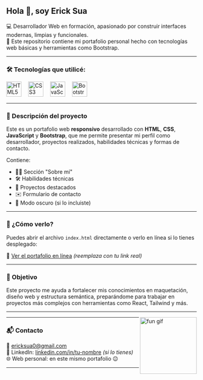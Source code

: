 <h2 align="left">Hola 👋, soy Erick Sua</h2>

<p align="left">💻 Desarrollador Web en formación, apasionado por construir interfaces modernas, limpias y funcionales. <br/>
🌟 Este repositorio contiene mi portafolio personal hecho con tecnologías web básicas y herramientas como Bootstrap.</p>

---

### 🛠️ Tecnologías que utilicé:

<div align="left">
  <img src="https://cdn.jsdelivr.net/gh/devicons/devicon/icons/html5/html5-original.svg" height="40" alt="HTML5 logo"/>
  <img width="10"/>
  <img src="https://cdn.jsdelivr.net/gh/devicons/devicon/icons/css3/css3-original.svg" height="40" alt="CSS3 logo"/>
  <img width="10"/>
  <img src="https://cdn.jsdelivr.net/gh/devicons/devicon/icons/javascript/javascript-original.svg" height="40" alt="JavaScript logo"/>
  <img width="10"/>
  <img src="https://cdn.jsdelivr.net/gh/devicons/devicon/icons/bootstrap/bootstrap-original.svg" height="40" alt="Bootstrap logo"/>
</div>

---

### 📄 Descripción del proyecto

Este es un portafolio web **responsivo** desarrollado con **HTML**, **CSS**, **JavaScript** y **Bootstrap**, que me permite presentar mi perfil como desarrollador, proyectos realizados, habilidades técnicas y formas de contacto.

Contiene:
- 🧑‍💼 Sección "Sobre mí"
- 🛠️ Habilidades técnicas
- 🧪 Proyectos destacados
- ✉️ Formulario de contacto
- 🌙 Modo oscuro (si lo incluiste)

---

### 🚀 ¿Cómo verlo?

Puedes abrir el archivo `index.html` directamente o verlo en línea si lo tienes desplegado:

🔗 [Ver el portafolio en línea](https://tu-usuario.github.io/tu-repo/) *(reemplaza con tu link real)*

---

### 🎯 Objetivo

Este proyecto me ayuda a fortalecer mis conocimientos en maquetación, diseño web y estructura semántica, preparándome para trabajar en proyectos más complejos con herramientas como React, Tailwind y más.

---

<img align="right" src="https://i.imgflip.com/65efzo.gif" height="150" alt="fun gif"/>

---

### 📬 Contacto

📧 ericksua0@gmail.com  
💼 LinkedIn: [linkedin.com/in/tu-nombre](https://linkedin.com) *(si lo tienes)*  
🌐 Web personal: en este mismo portafolio 😉

---

